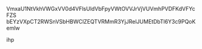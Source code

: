 VmxaU1NtVkhVWGxVV0d4VFlsUldVbFpyVWtOVVJrVjVUVmhPVDFKdVFYcFZS
bEYzVXpCT2RWSnVSbHBWClZEQTVRMmR3YjJRelJUMEtDbTl6Y3c9PQoKemlw

ihp